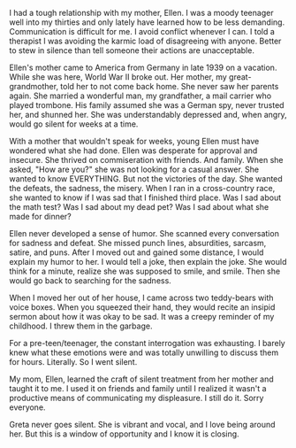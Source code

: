 I had a tough relationship with my mother, Ellen. I was a moody teenager well into my thirties and only lately have learned how to be less demanding. Communication is difficult for me. I avoid conflict whenever I can. I told a therapist I was avoiding the karmic load of disagreeing with anyone. Better to stew in silence than tell someone their actions are unacceptable.

Ellen's mother came to America from Germany in late 1939 on a vacation. While she was here, World War II broke out. Her mother, my great-grandmother, told her to not come back home. She never saw her parents again. She married a wonderful man, my grandfather, a mail carrier who played trombone. His family assumed she was a German spy, never trusted her, and shunned her. She was understandably depressed and, when angry, would go silent for weeks at a time.

With a mother that wouldn't speak for weeks, young Ellen must have wondered what she had done. Ellen was desperate for approval and insecure. She thrived on commiseration with friends. And family. When she asked, "How are you?" she was not looking for a casual answer. She wanted to know EVERYTHING. But not the victories of the day. She wanted the defeats, the sadness, the misery. When I ran in a cross-country race, she wanted to know if I was sad that I finished third place. Was I sad about the math test? Was I sad about my dead pet? Was I sad about what she made for dinner?

Ellen never developed a sense of humor. She scanned every conversation for sadness and defeat. She missed punch lines, absurdities, sarcasm, satire, and puns. After I moved out and gained some distance, I would explain my humor to her. I would tell a joke, then explain the joke. She would think for a minute, realize she was supposed to smile, and smile. Then she would go back to searching for the sadness.

When I moved her out of her house, I came across two teddy-bears with voice boxes. When you squeezed their hand, they would recite an insipid sermon about how it was okay to be sad. It was a creepy reminder of my childhood. I threw them in the garbage.

For a pre-teen/teenager, the constant interrogation was exhausting. I barely knew what these emotions were and was totally unwilling to discuss them for hours. Literally. So I went silent.

My mom, Ellen, learned the craft of silent treatment from her mother and taught it to me. I used it on friends and family until I realized it wasn't a productive means of communicating my displeasure. I still do it. Sorry everyone.

Greta never goes silent. She is vibrant and vocal, and I love being around her. But this is a window of opportunity and I know it is closing.
